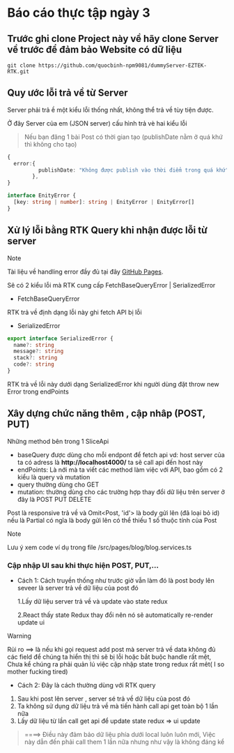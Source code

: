 # Báo cáo thực tập ngày 3

## Trước ghi clone Project này về hãy clone Server về trước để đảm bảo Website có dữ liệu

```
git clone https://github.com/quocbinh-npm9081/dummyServer-EZTEK-RTK.git
```

## Quy ước lỗi trả về từ Server

Server phải trả ề một kiểu lỗi thống nhất, không thể trả về tùy tiện được.

Ở đây Server của em (JSON server) cấu hình trả vè hai kiểu lỗi

> Nếu bạn đăng 1 bài Post có thời gian tạo (publishDate nằm ở quá khứ thì không cho tạo)

```ts
{
  error:{
          publishDate: "Không được publish vào thời điểm trong quá khứ",
        },
}
```

```ts
interface EnityError {
  [key: string | number]: string | EnityError | EnityError[]
}
```

## Xử lý lỗi bằng RTK Query khi nhận được lỗi từ server

> [!NOTE]
> Tài liệu về handling error đầy đủ tại đây [GitHub Pages](https://redux-toolkit.js.org/rtk-query/usage-with-typescript#type-safe-error-handling).

Sẽ có 2 kiểu lỗi mà RTK cung cấp FetchBaseQueryError | SerializedError

- FetchBaseQueryError

RTK trả về định dạng lỗi này ghi fetch API bị lỗi



- SerializedError

```ts
export interface SerializedError {
  name?: string
  message?: string
  stack?: string
  code?: string
}
```

RTK trả về lỗi này dưới dạng SerializedError khi người dùng đặt throw new Error trong endPoints

## Xây dựng chức năng thêm , cập nhâp (POST, PUT)

Những method bên trong 1 SliceApi

- baseQuery được dùng cho mỗi endpont để fetch api vd: host server của ta có adress là **http://localhost4000/** ta sẽ call api đến host này
- endPoints: Là nới mà ta viết các method làm việc với API, bao gồm có 2 kiểu là query và mutation
- query thường dùng cho GET
- mutation: thường dùng cho các trường hợp thay đổi dữ liệu trên server ở đây là POST PUT DELETE

Post là responsive trả về và Omit<Post, 'id'> là body gửi lên (đã loại bỏ id) nếu là Partial<Post> có ngĩa là body gửi lên có thể thiếu 1 số thuộc tính của Post

> [!NOTE]
> Lưu ý xem code ví dụ trong file /src/pages/blog/blog.services.ts

### Cập nhập UI sau khi thực hiện POST, PUT,...

- Cách 1: Cách truyền thống như trước giờ vẫn làm đó là post body lên seveer là server trả về dữ liệu của post đó

  1.Lấy dữ liệu server trả về và update vào state redux

  2.React thấy state Redux thay đổi nên nó sẽ automatically re-render update ui

> [!WARNING]
> Rủi ro ==> là nếu khi gọi request add post mà server trả về data không đủ các field để chúng ta hiển thị thì sẽ bị lỗi hoặc bắt buộc handle rất mệt, Chưa kể chúng ra phải quản lú việc cập nhập state trong redux rất mêt( I so mother fucking tired)

- Cách 2: Đây là cách thường dùng với RTK query

1. Sau khi post lên server , server sé trả về dữ liệu của post đó
2. Ta không sử dụng dữ liệu trả về mà tiến hành call api get toàn bộ 1 lần nữa
3. Lấy dữ liệu từ lần call get api để update state redux
   => ui update

> ====> Điều này đảm bảo dữ liệu phía dưới local luôn luôn mới, Việc này dẫn đến phải call them 1 lần nữa nhưng như vậy là không đáng kể

```

```
